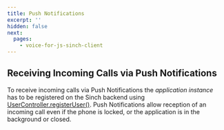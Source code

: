 ```yaml
---
title: Push Notifications
excerpt: ''
hidden: false
next:
  pages:
    - voice-for-js-sinch-client
---
```


## Receiving Incoming Calls via Push Notifications

To receive incoming calls via Push Notifications the _application instance_ has to be registered on the Sinch backend using [UserController.registerUser()](reference/index.html). Push Notifications allow reception of an incoming call even if the phone is locked, or the application is in the background or closed.

